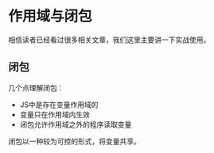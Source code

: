# 作用域与闭包

相信读者已经看过很多相关文章，我们这里主要讲一下实战使用。

## 闭包

几个点理解闭包：

- JS中是存在变量作用域的
- 变量只在作用域内生效
- 闭包允许作用域之外的程序读取变量

闭包以一种较为可控的形式，将变量共享。
